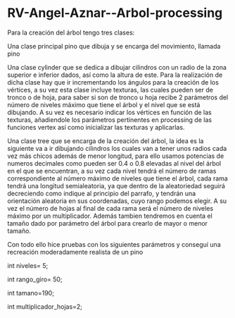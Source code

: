 # RV-Angel-Aznar--Arbol-processing


Para la creación del árbol tengo tres clases:


Una clase principal pino que dibuja y se encarga del movimiento, llamada pino


Una clase cylinder que se dedica a dibujar cilindros con un radio de la zona superior e inferior dados, así como la altura de este.
Para la realización de dicha clase hay que ir incrementando los ángulos para la creación de los vértices, a su vez esta clase incluye texturas, las cuales pueden ser de tronco o de hoja, para saber si son de tronco u hoja recibe 2 parámetros del número de niveles máximo que tiene el árbol y el nivel que se está dibujando.
A su vez es necesario indicar los vértices en función de las texturas, añadiendole los parámetros pertinentes en processing de las funciones vertex así como inicializar las texturas y aplicarlas.


Una clase tree que se encarga de la creación del árbol, la idea es la siguiente va a ir dibujando cilindros los cuales van a tener unos radios cada vez más chicos además de menor longitud, para ello usamos potencias de numeros decimales como pueden ser 0.4 o 0.8 elevadas al nivel del árbol en el que se encuentran, a su vez cada nivel tendrá el número de ramas correspondiente al número máximo de niveles que tiene el árbol, cada rama tendrá una longitud semialeatoria, ya que dentro de la aleatoriedad seguirá decreciendo como indique al principio del parrafo, y tendrán una orientación aleatoria en sus coordenadas, cuyo rango podemos elegir.
A su vez el número de hojas al final de cada rama será el número de niveles máximo por un multiplicador.
Además tambien tendremos en cuenta el tamaño dado por parámetro del árbol para crearlo de mayor o menor tamaño.

Con todo ello hice pruebas con los siguientes parámetros y conseguí una recreación moderadamente realista de un pino

int niveles= 5;

int rango_giro= 50;

int tamano=190;

int multiplicador_hojas=2;




